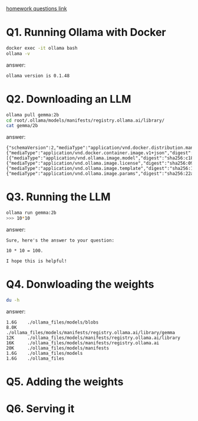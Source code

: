 [homework questions link](https://github.com/DataTalksClub/llm-zoomcamp/blob/main/cohorts/2024/02-open-source/homework.md)

# Q1. Running Ollama with Docker
```bash
docker exec -it ollama bash
ollama -v
```
answer:
```
ollama version is 0.1.48
```

# Q2. Downloading an LLM
```bash
ollama pull gemma:2b
cd root/.ollama/models/manifests/registry.ollama.ai/library/
cat gemma/2b
```
answer:
```
{"schemaVersion":2,"mediaType":"application/vnd.docker.distribution.manifest.v2+json","config":{"mediaType":"application/vnd.docker.container.image.v1+json","digest":"sha256:887433b89a901c156f7e6944442f3c9e57f3c55d6ed52042cbb7303aea994290","size":483},"layers":[{"mediaType":"application/vnd.ollama.image.model","digest":"sha256:c1864a5eb19305c40519da12cc543519e48a0697ecd30e15d5ac228644957d12","size":1678447520},{"mediaType":"application/vnd.ollama.image.license","digest":"sha256:097a36493f718248845233af1d3fefe7a303f864fae13bc31a3a9704229378ca","size":8433},{"mediaType":"application/vnd.ollama.image.template","digest":"sha256:109037bec39c0becc8221222ae23557559bc594290945a2c4221ab4f303b8871","size":136},{"mediaType":"application/vnd.ollama.image.params","digest":"sha256:22a838ceb7fb22755a3b0ae9b4eadde629d19be1f651f73efb8c6b4e2cd0eea0","size":84}]}
```
# Q3. Running the LLM
```bash
ollama run gemma:2b
>>> 10*10
```
answer:
```
Sure, here's the answer to your question:

10 * 10 = 100.

I hope this is helpful!
```
# Q4. Donwloading the weights
```bash
du -h
```
answer:
```
1.6G    ./ollama_files/models/blobs
8.0K    ./ollama_files/models/manifests/registry.ollama.ai/library/gemma
12K     ./ollama_files/models/manifests/registry.ollama.ai/library
16K     ./ollama_files/models/manifests/registry.ollama.ai
20K     ./ollama_files/models/manifests
1.6G    ./ollama_files/models
1.6G    ./ollama_files
```
# Q5. Adding the weights
# Q6. Serving it